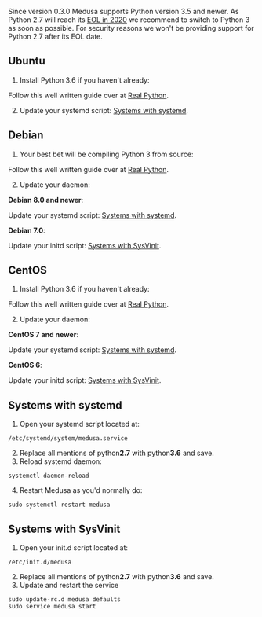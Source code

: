 Since version 0.3.0 Medusa supports Python version 3.5 and newer. As Python 2.7 will reach its [EOL in 2020](https://github.com/python/devguide/pull/344) we recommend to switch to Python 3 as soon as possible. For security reasons we won't be providing support for Python 2.7 after its EOL date.

## Ubuntu
1. Install Python 3.6 if you haven't already:

Follow this well written guide over at [Real Python](https://realpython.com/installing-python/#ubuntu).

2. Update your systemd script: [Systems with systemd](https://github.com/pymedusa/Medusa/wiki/Switch-to-Python-3#systems-with-systemd).


## Debian
1. Your best bet will be compiling Python 3 from source:

Follow this well written guide over at [Real Python](https://realpython.com/installing-python/#debian).

2. Update your daemon:

**Debian 8.0 and newer**:

Update your systemd script: [Systems with systemd](https://github.com/pymedusa/Medusa/wiki/Switch-to-Python-3#systems-with-systemd).

**Debian 7.0**:

Update your initd script: [Systems with SysVinit](https://github.com/pymedusa/Medusa/wiki/Switch-to-Python-3#systems-with-sysvinit).

## CentOS
1. Install Python 3.6 if you haven't already:

Follow this well written guide over at [Real Python](https://realpython.com/installing-python/#centos).

2. Update your daemon:

**CentOS 7 and newer**:

Update your systemd script: [Systems with systemd](https://github.com/pymedusa/Medusa/wiki/Switch-to-Python-3#systems-with-systemd).

**CentOS 6**:

Update your initd script: [Systems with SysVinit](https://github.com/pymedusa/Medusa/wiki/Switch-to-Python-3#systems-with-sysvinit).

## Systems with systemd
1. Open your systemd script located at:
```
/etc/systemd/system/medusa.service
```
2. Replace all mentions of python**2.7** with python**3.6** and save.
3. Reload systemd daemon:
```
systemctl daemon-reload
```
4. Restart Medusa as you'd normally do:
```
sudo systemctl restart medusa
```

## Systems with SysVinit
1. Open your init.d script located at:
```
/etc/init.d/medusa
```
2. Replace all mentions of python**2.7** with python**3.6** and save.
3. Update and restart the service
```
sudo update-rc.d medusa defaults
sudo service medusa start
```